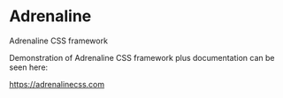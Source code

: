 # Adrenaline
Adrenaline CSS framework

Demonstration of Adrenaline CSS framework plus documentation can be seen here:

https://adrenalinecss.com
